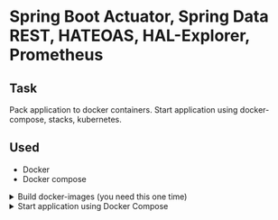 # Spring Boot Actuator, Spring Data REST, HATEOAS, HAL-Explorer, Prometheus

## Task
Pack application to docker containers. Start application using docker-compose, stacks, kubernetes. 

## Used
- Docker
- Docker compose
    
<details>
  <summary>Build docker-images (you need this one time)</summary>

## Command to build backend docker-image
`docker build -t 32-docker-backend ./backend`

## Command to build frontend docker-image
`docker build -t 32-docker-frontend ./frontend`

</details>

<details>
  <summary>Start application using Docker Compose</summary>

## Command to launch
`docker-compose up`

[Application UI](http://localhost)

[HAL-Explorer](http://localhost/api/v2)

</details>